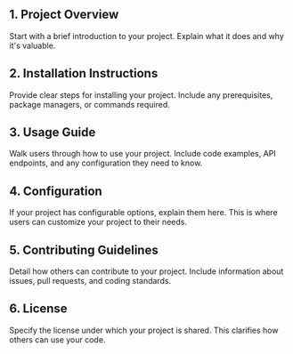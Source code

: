 ## 1. Project Overview
Start with a brief introduction to your project. Explain what it does and why it's valuable.

## 2.  Installation Instructions
Provide clear steps for installing your project. Include any prerequisites, package managers, or commands required.

## 3. Usage Guide

Walk users through how to use your project. Include code examples, API endpoints, and any configuration they need to know.

## 4. Configuration
If your project has configurable options, explain them here. This is where users can customize your project to their needs.

## 5. Contributing Guidelines
Detail how others can contribute to your project. Include information about issues, pull requests, and coding standards.


## 6. License
Specify the license under which your project is shared. This clarifies how others can use your code.


